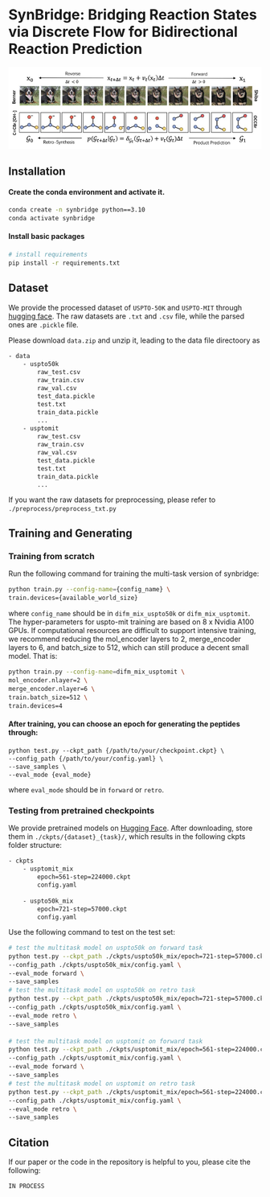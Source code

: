 # SynBridge: Bridging Reaction States via Discrete Flow for Bidirectional Reaction Prediction
<p align="center">
    <img src="temp/schematic.png" width="800" class="center" alt="PPFlow Workflow"/>
    <br/>
</p>

## Installation

#### Create the conda environment and activate it.
```bash
conda create -n synbridge python==3.10
conda activate synbridge
```
#### Install basic packages
```bash
# install requirements
pip install -r requirements.txt
```

## Dataset 
We provide the processed dataset of `USPTO-50K` and `USPTO-MIT` through [hugging face](https://huggingface.co/datasets/Delcher/synbridge-uspto).
The raw datasets are `.txt` and `.csv`  file, while the parsed ones are `.pickle` file.

Please download `data.zip` and unzip it, leading to the data file directoory as 
```
- data
    - uspto50k
        raw_test.csv
        raw_train.csv
        raw_val.csv
        test_data.pickle
        test.txt
        train_data.pickle
        ...
    - usptomit
        raw_test.csv
        raw_train.csv
        raw_val.csv
        test_data.pickle
        test.txt
        train_data.pickle
        ...
```
If you want the raw datasets for preprocessing, please refer to 
`./preprocess/preprocess_txt.py`
## Training and Generating
### Training from scratch
Run the following command for training the multi-task version of synbridge:

```bash
python train.py --config-name={config_name} \
train.devices={available_world_size}
```
where `config_name` should be in `difm_mix_uspto50k` or `difm_mix_usptomit`. 
The hyper-parameters for uspto-mit training are based on 8 x Nvidia A100 GPUs. If computational resources are difficult to support intensive training, we recommend reducing the mol_encoder layers to 2, merge_encoder layers to 6, and batch_size to 512, which can still produce a decent small model.
That is:

```bash
python train.py --config-name=difm_mix_usptomit \
mol_encoder.nlayer=2 \
merge_encoder.nlayer=6 \
train.batch_size=512 \
train.devices=4
```

#### After training, you can choose an epoch for generating the peptides through:

```
python test.py --ckpt_path {/path/to/your/checkpoint.ckpt} \
--config_path {/path/to/your/config.yaml} \
--save_samples \
--eval_mode {eval_mode}
```
where `eval_mode` should be in `forward` or `retro`.

### Testing from pretrained checkpoints
We provide pretrained models on [Hugging Face](https://huggingface.co/Delcher/synbridge/tree/main). After downloading, store them in `./ckpts/{dataset}_{task}/`, which results in the following ckpts folder structure:
```
- ckpts
    - usptomit_mix
        epoch=561-step=224000.ckpt
        config.yaml
        
    - uspto50k_mix
        epoch=721-step=57000.ckpt
        config.yaml
```
Use the following command to test on the test set:
```bash
# test the multitask model on uspto50k on forward task
python test.py --ckpt_path ./ckpts/uspto50k_mix/epoch=721-step=57000.ckpt \
--config_path ./ckpts/uspto50k_mix/config.yaml \
--eval_mode forward \
--save_samples 
# test the multitask model on uspto50k on retro task
python test.py --ckpt_path ./ckpts/uspto50k_mix/epoch=721-step=57000.ckpt \
--config_path ./ckpts/uspto50k_mix/config.yaml \
--eval_mode retro \
--save_samples 

# test the multitask model on usptomit on forward task
python test.py --ckpt_path ./ckpts/usptomit_mix/epoch=561-step=224000.ckpt \
--config_path ./ckpts/usptomit_mix/config.yaml \
--eval_mode forward \
--save_samples 
# test the multitask model on usptomit on retro task
python test.py --ckpt_path ./ckpts/usptomit_mix/epoch=561-step=224000.ckpt \
--config_path ./ckpts/usptomit_mix/config.yaml \
--eval_mode retro \
--save_samples 
```

## Citation
If our paper or the code in the repository is helpful to you, please cite the following:
```
IN PROCESS
```

